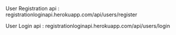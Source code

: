 User Registration api : registrationloginapi.herokuapp.com/api/users/register

User Login api : registrationloginapi.herokuapp.com/api/users/login

